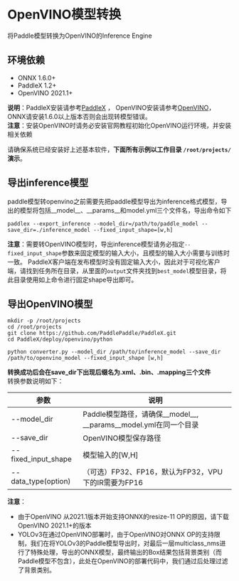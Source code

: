 # OpenVINO模型转换
将Paddle模型转换为OpenVINO的Inference Engine  

## 环境依赖

* ONNX 1.6.0+
* PaddleX 1.2+
* OpenVINO 2021.1+

**说明**：PaddleX安装请参考[PaddleX](https://paddlex.readthedocs.io/zh_CN/develop/install.html) ， OpenVINO安装请参考[OpenVINO](https://docs.openvinotoolkit.org/latest/index.html)，ONNX请安装1.6.0以上版本否则会出现转模型错误。  
**注意**：安装OpenVINO时请务必安装官网教程初始化OpenVINO运行环境，并安装相关依赖  

请确保系统已经安装好上述基本软件，**下面所有示例以工作目录 `/root/projects/`演示**。

## 导出inference模型
paddle模型转openvino之前需要先把paddle模型导出为inference格式模型，导出的模型将包括__model__、__params__和model.yml三个文件名，导出命令如下
```
paddlex --export_inference --model_dir=/path/to/paddle_model --save_dir=./inference_model --fixed_input_shape=[w,h]
```

**注意**：需要转OpenVINO模型时，导出inference模型请务必指定`--fixed_input_shape`参数来固定模型的输入大小，且模型的输入大小需要与训练时一致。 PaddleX客户端在发布模型时没有固定输入大小，因此对于可视化客户端，请找到任务所在目录，从里面的`output`文件夹找到`best_model`模型目录，将此目录使用如上命令进行固定shape导出即可。

## 导出OpenVINO模型

```
mkdir -p /root/projects
cd /root/projects
git clone https://github.com/PaddlePaddle/PaddleX.git
cd PaddleX/deploy/openvino/python

python converter.py --model_dir /path/to/inference_model --save_dir /path/to/openvino_model --fixed_input_shape [w,h]
```
**转换成功后会在save_dir下出现后缀名为.xml、.bin、.mapping三个文件**  
转换参数说明如下：

|  参数   | 说明  |
|  ----  | ----  |
| --model_dir  | Paddle模型路径，请确保__model__, \_\_params__model.yml在同一个目录|
| --save_dir  | OpenVINO模型保存路径 |
| --fixed_input_shape  | 模型输入的[W,H] |
| --data_type(option)  | （可选）FP32、FP16，默认为FP32，VPU下的IR需要为FP16 |  

**注意**：
- 由于OpenVINO 从2021.1版本开始支持ONNX的resize-11 OP的原因，请下载OpenVINO 2021.1+的版本
- YOLOv3在通过OpenVINO部署时，由于OpenVINO对ONNX OP的支持限制，我们在将YOLOv3的Paddle模型导出时，对最后一层multiclass_nms进行了特殊处理，导出的ONNX模型，最终输出的Box结果包括背景类别（而Paddle模型不包含），此处在OpenVINO的部署代码中，我们通过后处理过滤了背景类别。
